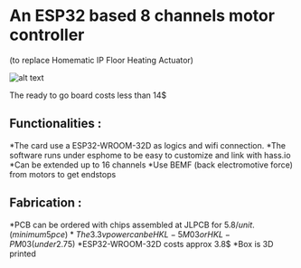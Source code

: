 # An ESP32 based 8 channels motor controller 
(to replace Homematic IP Floor Heating Actuator)

![alt text](https://github.com/nliaudat/esp32_8ch_motor_shield/raw/master/imgs/board.jpg "board")

The ready to go board costs less than 14$

## Functionalities : 
*The card use a ESP32-WROOM-32D as logics and wifi connection. 
*The software runs under esphome to be easy to customize and link with hass.io 
*Can be extended up to 16 channels
*Use BEMF (back electromotive force) from motors to get endstops



## Fabrication : 

*PCB can be ordered with chips assembled at JLPCB for 5.8$/unit. (minimum 5 pce)
*The 3.3v power can be HKL-5M03 or HKL-PM03 (under 2.75$)
*ESP32-WROOM-32D costs approx 3.8$
*Box is 3D printed


